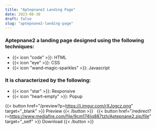 ```yaml
---
title: "Aptepnane2 Landing Page"
date: 2023-08-30
draft: false
slug: "aptepnane2-landing-page"
---
```

### __Aptepnane2__ a __landing page__ designed using the following techniques:
- {{< icon "code" >}}: HTML
- {{< icon "eye" >}}: CSS
- {{< icon "wand-magic-sparkles" >}}: Javascript  

### It is characterized by the following:
- {{< icon "star" >}}: Responsive
- {{< icon "heart-empty" >}}:  Popup

<!--adsense-->

{{< button href="/preview?p=https://i.imgur.com/rXJogcz.png" target="_blank" >}}
Preview
{{< /button >}} &nbsp; {{< button href="/redirect?r=https://www.mediafire.com/file/9cm174liq887tzh/Aptepnane2.zip/file" target="_self" >}}
Download
{{< /button >}}